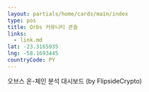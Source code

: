 ```yaml
---
layout: partials/home/cards/main/index
type: pos
title: Orbs 커뮤니티 콘솔
links:
  - link.md
lat: -23.3165935
lng: -58.1693445
countryCode: PY
---
```


오브스 온-체인 분석 대시보드 (by FlipsideCrypto)
